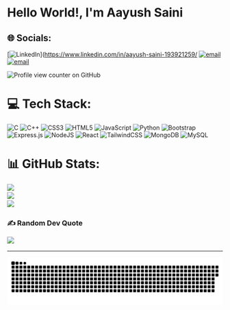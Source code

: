 # Hello World!, I'm Aayush Saini


## 🌐 Socials:
 [![LinkedIn](https://img.shields.io/badge/LinkedIn-%230077B5.svg?logo=linkedin&logoColor=white)](https://www.linkedin.com/in/aayush-saini-193921259/
[![email](https://img.shields.io/badge/Email-D14836?logo=gmail&logoColor=white)](mailto:aayushsaini915@gmail.com)  [![email](https://img.shields.io/badge/Email-D14836?logo=gmail&logoColor=white)](mailto:aayushsaini915@gmail.com) 

<!-- Profile view counter -->
![Profile view counter on GitHub](https://komarev.com/ghpvc/?username=aayush992)

# 💻 Tech Stack:
![C](https://img.shields.io/badge/c-%2300599C.svg?style=for-the-badge&logo=c&logoColor=white) ![C++](https://img.shields.io/badge/c++-%2300599C.svg?style=for-the-badge&logo=c%2B%2B&logoColor=white) ![CSS3](https://img.shields.io/badge/css3-%231572B6.svg?style=for-the-badge&logo=css3&logoColor=white) ![HTML5](https://img.shields.io/badge/html5-%23E34F26.svg?style=for-the-badge&logo=html5&logoColor=white) ![JavaScript](https://img.shields.io/badge/javascript-%23323330.svg?style=for-the-badge&logo=javascript&logoColor=%23F7DF1E) ![Python](https://img.shields.io/badge/python-3670A0?style=for-the-badge&logo=python&logoColor=ffdd54)  ![Bootstrap](https://img.shields.io/badge/bootstrap-%238511FA.svg?style=for-the-badge&logo=bootstrap&logoColor=white) ![Express.js](https://img.shields.io/badge/express.js-%23404d59.svg?style=for-the-badge&logo=express&logoColor=%2361DAFB) ![NodeJS](https://img.shields.io/badge/node.js-6DA55F?style=for-the-badge&logo=node.js&logoColor=white)  ![React](https://img.shields.io/badge/react-%2320232a.svg?style=for-the-badge&logo=react&logoColor=%2361DAFB) ![TailwindCSS](https://img.shields.io/badge/tailwindcss-%2338B2AC.svg?style=for-the-badge&logo=tailwind-css&logoColor=white) ![MongoDB](https://img.shields.io/badge/MongoDB-%234ea94b.svg?style=for-the-badge&logo=mongodb&logoColor=white) ![MySQL](https://img.shields.io/badge/mysql-4479A1.svg?style=for-the-badge&logo=mysql&logoColor=white)
# 📊 GitHub Stats:
![](https://github-readme-stats.vercel.app/api?username=aayush992&theme=dark&hide_border=false&include_all_commits=false&count_private=false)<br/>
![](https://nirzak-streak-stats.vercel.app/?user=aayush992&theme=dark&hide_border=false)<br/>
![](https://github-readme-stats.vercel.app/api/top-langs/?username=aayush992&theme=dark&hide_border=false&include_all_commits=false&count_private=false&layout=compact)

<!--## 🏆 GitHub Trophies
![](https://github-profile-trophy.vercel.app/?username=aayush992&title=-Issues,-Followers,-Reveiws&theme=radical&no-frame=false&no-bg=true&margin-w=4)-->

### ✍️ Random Dev Quote
![](https://quotes-github-readme.vercel.app/api?type=horizontal&theme=radical)

<!-- Snake animation -->
---
![snake gif](https://github.com/aayush992/aayush992/blob/main/github-snake-dark.svg)  
